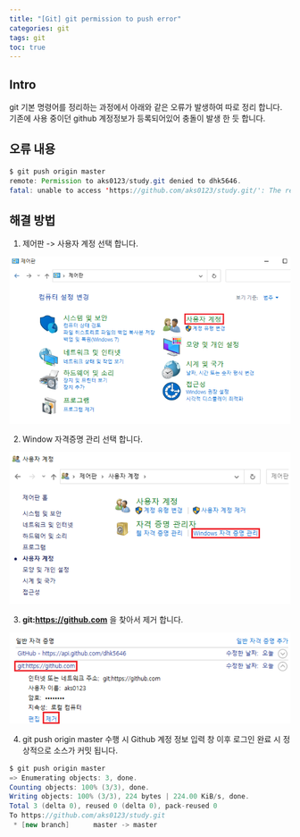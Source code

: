 ```yaml
---
title: "[Git] git permission to push error"
categories: git
tags: git
toc: true
---
```


## Intro
git 기본 명령어를 정리하는 과정에서 아래와 같은 오류가 발생하여 따로 정리 합니다. <br>
기존에 사용 중이던 github 계정정보가 등록되어있어 충돌이 발생 한 듯 합니다.

## 오류 내용

```java
$ git push origin master
remote: Permission to aks0123/study.git denied to dhk5646.
fatal: unable to access 'https://github.com/aks0123/study.git/': The requested URL returned error: 403
```

## 해결 방법
1. 제어판 -> 사용자 계정 선택 합니다.
<img src="/assets/images/git/git-19.png">

2. Window 자격증명 관리 선택 합니다.
<img src="/assets/images/git/git-20.png">

3. **git:https://github.com** 을 찾아서 제거 합니다.
<img src="/assets/images/git/git-21.png">

4. git push origin master 수행 시 Github 계정 정보 입력 창 이후 로그인 완료 시 정상적으로 소스가 커밋 됩니다.
```java
$ git push origin master
=> Enumerating objects: 3, done.
Counting objects: 100% (3/3), done.
Writing objects: 100% (3/3), 224 bytes | 224.00 KiB/s, done.
Total 3 (delta 0), reused 0 (delta 0), pack-reused 0
To https://github.com/aks0123/study.git
 * [new branch]      master -> master
```